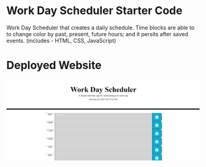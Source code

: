 # Work Day Scheduler Starter Code
Work Day Scheduler that creates a daily schedule. Time blocks are able to to change color by past, present, future hours; and it persits after saved events. (includes - HTML, CSS, JavaScript)

# Deployed Website 

![image](https://github.com/xdaedx/work-day/blob/master/Develop/images/WorkPhoto.PNG)